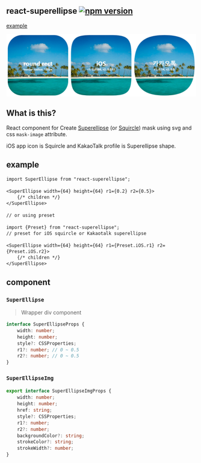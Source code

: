react-superellipse [![npm version](https://badge.fury.io/js/react-superellipse.svg)](https://badge.fury.io/js/react-superellipse)
-----

[example](https://quadflask.github.io/react-superellipse/)

![](https://raw.githubusercontent.com/QuadFlask/react-superellipse/master/example/example.png)


## What is this?

React component for Create [Superellipse](https://en.wikipedia.org/wiki/Superellipse) (or [Squircle](https://en.wikipedia.org/wiki/Squircle)) mask using svg and css `mask-image` attribute.

iOS app icon is Squircle and KakaoTalk profile is Superellipse shape.


## example

```tsx
import SuperEllipse from "react-superellipse";

<SuperEllipse width={64} height={64} r1={0.2} r2={0.5}>
    {/* children */}
</SuperEllipse>

// or using preset

import {Preset} from "react-superellipse";
// preset for iOS squircle or Kakaotalk superellipse

<SuperEllipse width={64} height={64} r1={Preset.iOS.r1} r2={Preset.iOS.r2}>
    {/* children */}
</SuperEllipse>
```


## component

### `SuperEllipse`

> Wrapper div component

```ts
interface SuperEllipseProps {
    width: number;
    height: number;
    style?: CSSProperties;
    r1?: number; // 0 ~ 0.5
    r2?: number; // 0 ~ 0.5
}
```

### `SuperEllipseImg`

```ts
export interface SuperEllipseImgProps {
    width: number;
    height: number;
    href: string;
    style?: CSSProperties;
    r1?: number;
    r2?: number;
    backgroundColor?: string;
    strokeColor?: string;
    strokeWidth?: number;
}
```
